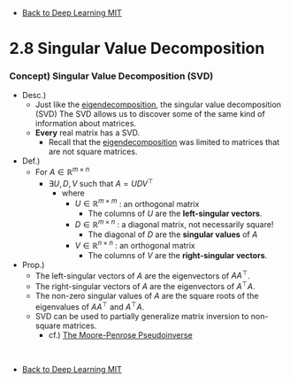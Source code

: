* [Back to Deep Learning MIT](../../main.md)

# 2.8 Singular Value Decomposition

### Concept) Singular Value Decomposition (SVD)
- Desc.)
  - Just like the [eigendecomposition](../07/note.md#concept-eigendecomposition), the singular value decomposition (SVD) The SVD allows us to discover some of the same kind of information about matrices.
  - **Every** real matrix has a SVD.
    - Recall that the [eigendecomposition](../07/note.md#concept-eigendecomposition) was limited to matrices that are not square matrices.
- Def.)
  - For $`A \in \mathbb{R}^{m\times n}`$
    - $`\exists U, D, V \textrm{ such that } A = UDV^\top`$
      - where
        - $`U \in \mathbb{R}^{m\times m}`$ : an orthogonal matrix
          - The columns of $`U`$ are the **left-singular vectors**.
        - $`D \in \mathbb{R}^{m\times n}`$ : a diagonal matrix, not necessarily square!
          - The diagonal of $`D`$ are the **singular values** of $`A`$
        - $`V \in \mathbb{R}^{n\times n}`$ : an orthogonal matrix
          - The columns of $`V`$ are the **right-singular vectors**.
- Prop.)
  - The left-singular vectors of $`A`$ are the eigenvectors of $`AA^\top`$.
  - The right-singular vectors of $`A`$ are the eigenvectors of $`A^\top A`$.
  - The non-zero singular values of $`A`$ are the square roots of the eigenvalues of $`AA^\top`$ and $`A^\top A`$.
  - SVD can be used to partially generalize matrix inversion to non-square matrices.
    - cf.) [The Moore-Penrose Pseudoinverse](../09/note.md#concept-the-moore-penrose-pseudoinverse)







<br>

* [Back to Deep Learning MIT](../../main.md)